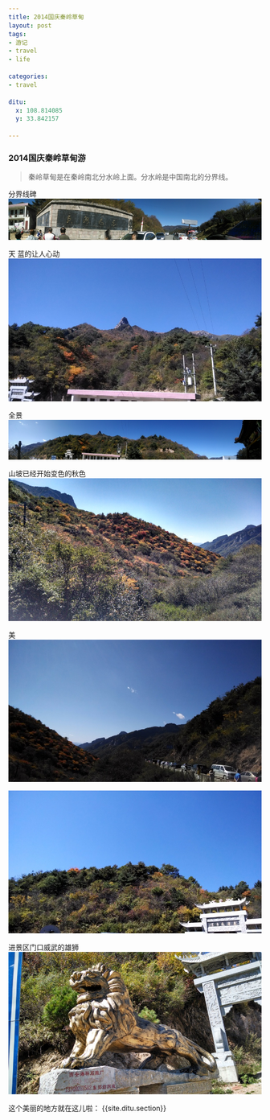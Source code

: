 ```yaml
---
title: 2014国庆秦岭草甸
layout: post
tags:
- 游记
- travel
- life

categories:
- travel

ditu: 
  x: 108.814085
  y: 33.842157

---
```


### 2014国庆秦岭草甸游

> 秦岭草甸是在秦岭南北分水岭上面。分水岭是中国南北的分界线。

分界线碑
![](/media/2014/141008-qinlingcaodian/1.jpg)

天 蓝的让人心动
![](/media/2014/141008-qinlingcaodian/3.jpg)

全景
![全景](/media/2014/141008-qinlingcaodian/4.jpg)

山坡已经开始变色的秋色
![](/media/2014/141008-qinlingcaodian/5.jpg)

美
![美](/media/2014/141008-qinlingcaodian/8.jpg)

![美](/media/2014/141008-qinlingcaodian/9.jpg)

进景区门口威武的雄狮
![](/media/2014/141008-qinlingcaodian/10.jpg)

这个美丽的地方就在这儿啦：
{{site.ditu.section}}
